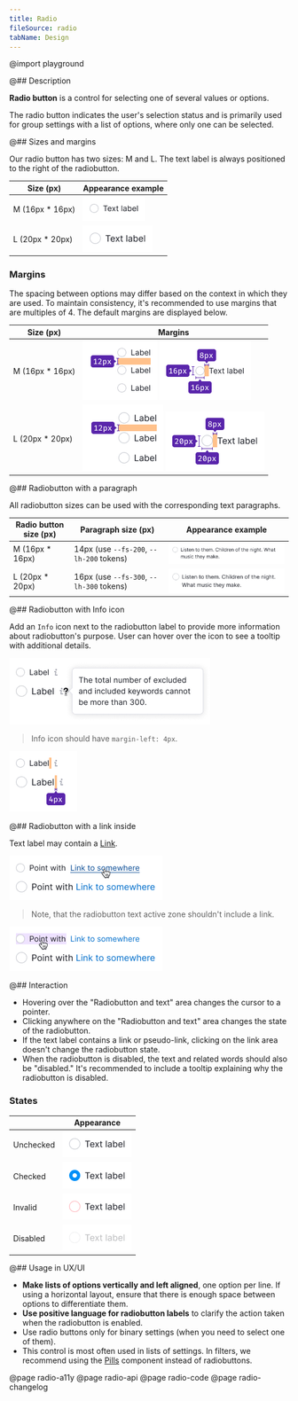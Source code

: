 ```yaml
---
title: Radio
fileSource: radio
tabName: Design
---
```


@import playground

@## Description

**Radio button** is a control for selecting one of several values or options.

The radio button indicates the user's selection status and is primarily used for group settings with a list of options, where only one can be selected.

@## Sizes and margins

Our radio button has two sizes: M and L. The text label is always positioned to the right of the radiobutton.

| Size (px)        | Appearance example      |
| ---------------- | ----------------------- |
| M (16px * 16px) | ![](static/size-m.png) |
| L (20px * 20px) | ![](static/size-l.png) |

### Margins

The spacing between options may differ based on the context in which they are used. To maintain consistency, it's recommended to use margins that are multiples of 4. The default margins are displayed below.

| Size (px)        | Margins      |
| ---------------- | ----------------------- |
| M (16px * 16px) | ![](static/vert-m.png) ![](static/margins-m.png) |
| L (20px * 20px) | ![](static/vert-l.png) ![](static/margins-l.png) |

@## Radiobutton with a paragraph

All radiobutton sizes can be used with the corresponding text paragraphs.

| Radio button size (px) | Paragraph size (px)                        | Appearance example                             |
| ---------------------- | -------------------------------------- | --------------------------------------------------- |
| M (16px * 16px)       | 14px (use `--fs-200`, `--lh-200` tokens) | ![](static/paragraph-m.png) |
| L (20px * 20px)       | 16px (use `--fs-300`, `--lh-300` tokens) | ![](static/paragraph-l.png) |

@## Radiobutton with Info icon

Add an `Info` icon next to the radiobutton label to provide more information about radiobutton's purpose. User can hover over the icon to see a tooltip with additional details.

![](static/info-icon.png)

> Info icon should have `margin-left: 4px`.

![](static/info-icon-margin.png)

@## Radiobutton with a link inside

Text label may contain a [Link](/components/link).

![](static/link.png)

> Note, that the radiobutton text active zone shouldn't include a link.

![](static/link-hover-zone.png)

@## Interaction

- Hovering over the "Radiobutton and text" area changes the cursor to a pointer.
- Clicking anywhere on the "Radiobutton and text" area changes the state of the radiobutton.
- If the text label contains a link or pseudo-link, clicking on the link area doesn't change the radiobutton state.
- When the radiobutton is disabled, the text and related words should also be "disabled." It's recommended to include a tooltip explaining why the radiobutton is disabled.

### States

|           | Appearance                            |
| --------- | ------------------------------------- |
| Unchecked | ![](static/radiobutton-default.png)   |
| Checked   | ![](static/radiobutton-checked.png)   |
| Invalid   | ![](static/radiobutton-invalid.png)   |
| Disabled  | ![](static/radiobutton-disabled.png)  |

@## Usage in UX/UI

- **Make lists of options vertically and left aligned**, one option per line. If using a horizontal layout, ensure that there is enough space between options to differentiate them.
- **Use positive language for radiobutton labels** to clarify the action taken when the radiobutton is enabled.
- Use radio buttons only for binary settings (when you need to select one of them).
- This control is most often used in lists of settings. In filters, we recommend using the [Pills](/components/pills/) component instead of radiobuttons.

@page radio-a11y
@page radio-api
@page radio-code
@page radio-changelog
